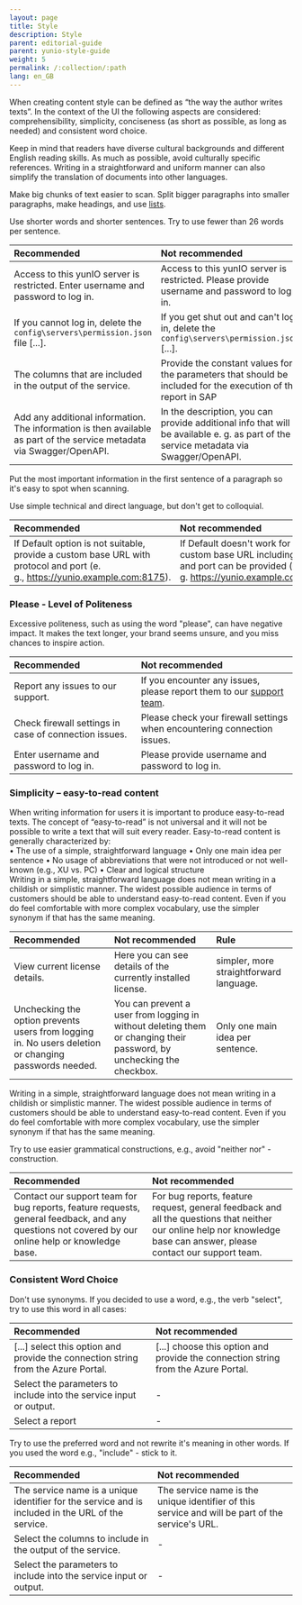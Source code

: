 ```yaml
---
layout: page
title: Style
description: Style
parent: editorial-guide
parent: yunio-style-guide
weight: 5
permalink: /:collection/:path
lang: en_GB
---
```


When creating content style can be defined as “the way the author writes texts”. In the context of the UI the following aspects are considered: comprehensibility, simplicity, conciseness (as short as possible, as long as needed) and consistent word choice.

Keep in mind that readers have diverse cultural backgrounds and different English reading skills. As much as possible, avoid culturally specific references. Writing in a straightforward and uniform manner can also simplify the translation of documents into other languages.

Make big chunks of text easier to scan. Split bigger paragraphs into smaller paragraphs, make headings, and use [lists](./yunio-style-guide/text-constructing#list).

Use shorter words and shorter sentences. Try to use fewer than 26 words per sentence.

| Recommended | Not recommended | 
| :------ |:--- |
|Access to this yunIO server is restricted. Enter username and password to log in. |Access to this yunIO server is restricted. Please provide username and password to log in.|
|If you cannot log in, delete the <code>config\servers\permission.json</code> file [...]. | If you get shut out and can't log in, delete the <code>config\servers\permission.json</code> [...]. |
|The columns that are included in the output of the service.|Provide the constant values for the parameters that should be included for the execution of the report in SAP|
|Add any additional information. The information is then available as part of the service metadata via Swagger/OpenAPI. | In the description, you can provide additional info that will be available e. g. as part of the service metadata via Swagger/OpenAPI.|

Put the most important information in the first sentence of a paragraph so it's easy to spot when scanning.

Use simple technical and direct language, but don't get to colloquial. 

| Recommended | Not recommended | 
| :------ |:--- |
|If Default option is not suitable, provide a custom base URL with protocol and port (e. g., https://yunio.example.com:8175). | If Default doesn't work for you, a custom base URL including protocol and port can be provided (e. g. https://yunio.example.com:8175).|

### Please - Level of Politeness
Excessive politeness, such as using the word "please", can have negative impact. It makes the text longer, your brand seems unsure, and you miss chances to inspire action. 

| Recommended | Not recommended | 
| :------ |:--- |
|Report any issues to our support.|If you encounter any issues, please report them to our <a href="https://support.theobald-software.com/">support team</a>.|
|Check firewall settings in case of connection issues.|Please check your firewall settings when encountering connection issues.|
|Enter username and password to log in.|Please provide username and password to log in.|


### Simplicity – easy-to-read content
When writing information for users it is important to produce easy-to-read texts. The concept of “easy-to-read” is not universal and it will not be possible to write a text that will suit every reader. Easy-to-read content is generally characterized by:  
• The use of a simple, straightforward language 
• Only one main idea per sentence 
• No usage of abbreviations that were not introduced or not well-known (e.g., XU vs. PC) 
• Clear and logical structure  
Writing in a simple, straightforward language does not mean writing in a childish or simplistic manner. The widest possible audience in terms of customers should be able to understand easy-to-read content. Even if you do feel comfortable with more complex vocabulary, use the simpler synonym if that has the same meaning.  

| Recommended | Not recommended | Rule|
| :------ |:--- |:---|
|View current license details.| Here you can see details of the currently installed license.|simpler, more straightforward language.|
|Unchecking the option prevents users from logging in. No users deletion or changing passwords needed.|You can prevent a user from logging in without deleting them or changing their password, by unchecking the checkbox.|Only one main idea per sentence.|

Writing in a simple, straightforward language does not mean writing in a childish or simplistic manner. The widest possible audience in terms of customers should be able to understand easy-to-read content. Even if you do feel comfortable with more complex vocabulary, use the simpler synonym if that has the same meaning.  

Try to use easier grammatical constructions, e.g., avoid "neither nor" - construction.

| Recommended | Not recommended | 
| :------ |:--- |
|Contact our support team for bug reports, feature requests, general feedback, and any questions not covered by our online help or knowledge base.|For bug reports, feature request, general feedback and all the questions that neither our online help nor knowledge base can answer, please contact our support team.|

### Consistent Word Choice

Don't use synonyms. 
If you decided to use a word, e.g., the verb "select", try to use this word in all cases:

| Recommended | Not recommended | 
| :------ |:--- |
|[...] select this option and provide the connection string from the Azure Portal.|[...] choose this option and provide the connection string from the Azure Portal.
|Select the parameters to include into the service input or output.| - |
|Select a report | - |

Try to use the preferred word and not rewrite it's meaning in other words. If you used the word e.g., "include" - stick to it.

| Recommended | Not recommended | 
| :------ |:--- |
|The service name is a unique identifier for the service and is included in the URL of the service.|The service name is the unique identifier of this service and will be part of the service's URL.|
|Select the columns to include in the output of the service. | - |
|Select the parameters to include into the service input or output. | - |